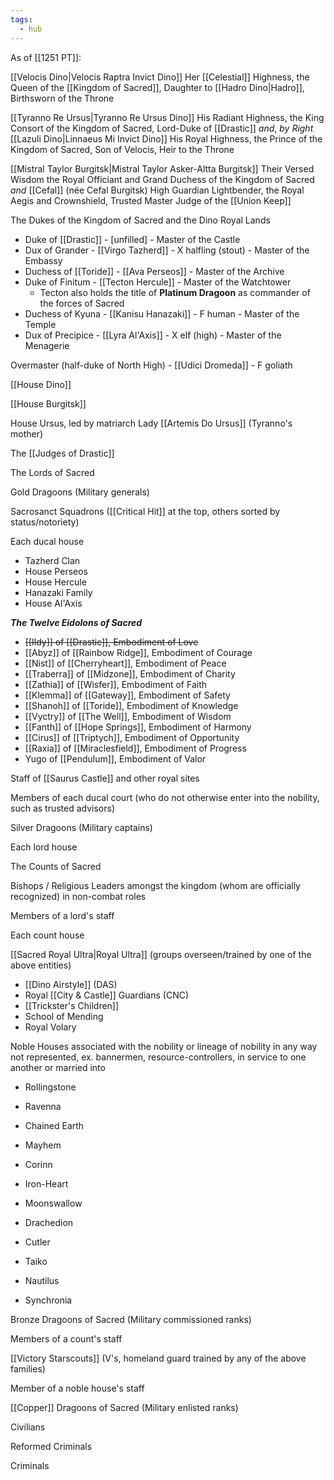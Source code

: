 ```yaml
---
tags:
  - hub
---
```

As of [[1251 PT]]:

[[Velocis Dino|Velocis Raptra Invict Dino]]
	Her [[Celestial]] Highness, the Queen of the [[Kingdom of Sacred]], Daughter to [[Hadro Dino|Hadro]], Birthsworn of the Throne

[[Tyranno Re Ursus|Tyranno Re Ursus Dino]]
	His Radiant Highness, the King Consort of the Kingdom of Sacred, Lord-Duke of [[Drastic]]
*and*, *by Right*
[[Lazuli Dino|Linnaeus Mi Invict Dino]]
	His Royal Highness, the Prince of the Kingdom of Sacred, Son of Velocis, Heir to the Throne

 [[Mistral Taylor Burgitsk|Mistral Taylor Asker-Altta Burgitsk]]
	Their Versed Wisdom the Royal Officiant and Grand Duchess of the Kingdom of Sacred
*and*
 [[Cefal]] (née Cefal Burgitsk)
	High Guardian Lightbender, the Royal Aegis and Crownshield, Trusted Master Judge of the [[Union Keep]]

The Dukes of the Kingdom of Sacred and the Dino Royal Lands
- Duke of [[Drastic]] - [unfilled] - Master of the Castle
- Dux of Grander - [[Virgo Tazherd]] - X halfling (stout) - Master of the Embassy
- Duchess of [[Toride]] - [[Ava Perseos]] - Master of the Archive
- Duke of Finitum - [[Tecton Hercule]] - Master of the Watchtower 
	- Tecton also holds the title of **Platinum Dragoon** as commander of the forces of Sacred
- Duchess of Kyuna - [[Kanisu Hanazaki]] - F human - Master of the Temple 
- Dux of Precipice - [[Lyra Al'Axis]] - X elf (high) - Master of the Menagerie

Overmaster (half-duke of North High) - [[Udici Dromeda]] - F goliath

[[House Dino]] 

[[House Burgitsk]]

House Ursus, led by matriarch Lady [[Artemis Do Ursus]] (Tyranno's mother)

The [[Judges of Drastic]]

The Lords of Sacred

Gold Dragoons (Military generals)

Sacrosanct Squadrons ([[Critical Hit]] at the top, others sorted by status/notoriety)

Each ducal house

- Tazherd Clan
- House Perseos
- House Hercule
- Hanazaki Family
- House Al'Axis

***The Twelve Eidolons of Sacred***
- ~~[[Ildy]] of [[Drastic]], Embodiment of Love~~
- [[Abyz]] of [[Rainbow Ridge]], Embodiment of Courage
- [[Nist]] of [[Cherryheart]], Embodiment of Peace
- [[Traberra]] of [[Midzone]], Embodiment of Charity
- [[Zathia]] of [[Wisfer]], Embodiment of Faith
- [[Klemma]] of [[Gateway]], Embodiment of Safety
- [[Shanoh]] of [[Toride]], Embodiment of Knowledge
- [[Vyctry]] of [[The Well]], Embodiment of Wisdom
- [[Fanth]] of [[Hope Springs]], Embodiment of Harmony
- [[Cirus]] of [[Triptych]], Embodiment of Opportunity
- [[Raxia]] of [[Miraclesfield]], Embodiment of Progress
- Yugo of [[Pendulum]], Embodiment of Valor

Staff of [[Saurus Castle]] and other royal sites

Members of each ducal court (who do not otherwise enter into the nobility, such as trusted advisors)

Silver Dragoons (Military captains)

Each lord house

The Counts of Sacred

Bishops / Religious Leaders amongst the kingdom (whom are officially recognized) in non-combat roles

Members of a lord's staff

Each count house

[[Sacred Royal Ultra|Royal Ultra]] (groups overseen/trained by one of the above entities)

- [[Dino Airstyle]] (DAS)
- Royal [[City & Castle]] Guardians (CNC)
- [[Trickster's Children]]
- School of Mending
- Royal Volary

Noble Houses associated with the nobility or lineage of nobility in any way not represented, ex. bannermen, resource-controllers, in service to one another or married into

- Rollingstone
- Ravenna

- Chained Earth
- Mayhem
- Corinn
- Iron-Heart
- Moonswallow
- Drachedion
- Cutler
- Taiko
- Nautilus

- Synchronia

Bronze Dragoons of Sacred (Military commissioned ranks)

Members of a count's staff

[[Victory Starscouts]] (V's, homeland guard trained by any of the above families)

Member of a noble house's staff

[[Copper]] Dragoons of Sacred (Military enlisted ranks)

Civilians

Reformed Criminals

Criminals